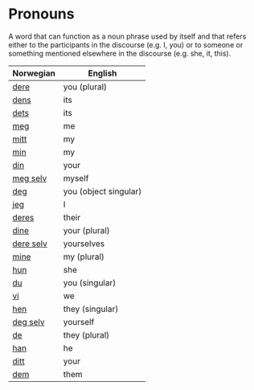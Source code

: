 # Pronouns

A word that can function as a noun phrase used by itself and that refers either to the participants in the discourse (e.g. I, you) or to someone or something mentioned elsewhere in the discourse (e.g. she, it, this).

| Norwegian | English |
| --- | --- |
| [dere](https://www.ordnett.no/search?language=no&phrase=dere) | you (plural) |
| [dens](https://www.ordnett.no/search?language=no&phrase=dens) | its |
| [dets](https://www.ordnett.no/search?language=no&phrase=dets) | its |
| [meg](https://www.ordnett.no/search?language=no&phrase=meg) | me |
| [mitt](https://www.ordnett.no/search?language=no&phrase=mitt) | my |
| [min](https://www.ordnett.no/search?language=no&phrase=min) | my |
| [din](https://www.ordnett.no/search?language=no&phrase=din) | your |
| [meg selv](https://www.ordnett.no/search?language=no&phrase=meg%20selv) | myself |
| [deg](https://www.ordnett.no/search?language=no&phrase=deg) | you (object singular) |
| [jeg](https://www.ordnett.no/search?language=no&phrase=jeg) | I |
| [deres](https://www.ordnett.no/search?language=no&phrase=deres) | their |
| [dine](https://www.ordnett.no/search?language=no&phrase=dine) | your (plural) |
| [dere selv](https://www.ordnett.no/search?language=no&phrase=dere%20selv) | yourselves |
| [mine](https://www.ordnett.no/search?language=no&phrase=mine) | my (plural) |
| [hun](https://www.ordnett.no/search?language=no&phrase=hun) | she |
| [du](https://www.ordnett.no/search?language=no&phrase=du) | you (singular) |
| [vi](https://www.ordnett.no/search?language=no&phrase=vi) | we |
| [hen](https://www.ordnett.no/search?language=no&phrase=hen) | they (singular) |
| [deg selv](https://www.ordnett.no/search?language=no&phrase=deg%20selv) | yourself |
| [de](https://www.ordnett.no/search?language=no&phrase=de) | they (plural) |
| [han](https://www.ordnett.no/search?language=no&phrase=han) | he |
| [ditt](https://www.ordnett.no/search?language=no&phrase=ditt) | your |
| [dem](https://www.ordnett.no/search?language=no&phrase=dem) | them |


